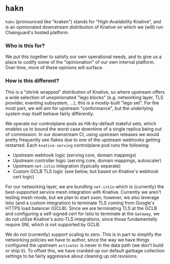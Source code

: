 # `hakn`


`hakn` (pronounced like "kraken") stands for "High-Availability Knative", and is
an opinionated downstream distribution of Knative on which we (will) run
Chainguard's hosted platform.

### Who is this for?

We put this together to satisfy our own operational needs, and to give us a
place to codify some of the "opinionation" of our own internal platform.  Over
time, more of these opinions will surface.

### How is this different?

This is a "shrink wrapped" distribution of Knative, so where upstream offers a
wide selection of unopinionated "lego blocks" (e.g. networking layer, TLS
provider, eventing subsystem, ...), this is a mostly-built "lego set".  For the
most part, we will aim for upstream "conformance", but the underlying system may
itself behave fairly differently.

We operate our controlplane pods as HA-by-default stateful sets, which enables
us to bound the worst case downtime of a single replica being out of commission.
In our downstream CI, using upstream releases we would pretty frequently see
flakes due to one of the upstream webhooks getting restarted.  Each
`knative-serving` controlplane pod runs the following:
 - Upstream webhook logic (serving core, domain mappings)
 - Upstream controller logic (serving core, domain mappings, autoscaler)
 - Upstream `net-istio` integration (typically separate)
 - Custom GCLB TLS logic (see below, but based on Knative's webhook cert logic)

For our networking layer, we are bundling `net-istio` which is (currently) the
best-supported service mesh integration with Knative.  Currently we aren't
testing mesh-mode, but we plan to start soon; however, we also leverage Istio
(and a custom integration) to terminate TLS coming from Google's HTTPS load
balancer (GCLB).  Since we are terminating TLS at the GCLB and configuring a
self-signed cert for Istio to terminate at the `Gateway`, we do not utilize
Knative's auto-TLS integrations, since those fundamentally require SNI, which is
not supported by GCLB.

We do not (currently) support scaling to zero.  This is in part to simplify the
networking policies we have to author, since the way we have things configured
the upstream `activator` is never in the data path (we don't build or ship it).
To offset this, we have cranked up our default garbage collection settings to be
fairly aggressive about cleaning up old revisions.
